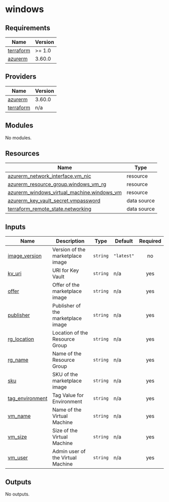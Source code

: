 # windows

<!-- BEGINNING OF PRE-COMMIT-TERRAFORM DOCS HOOK -->
## Requirements

| Name | Version |
|------|---------|
| <a name="requirement_terraform"></a> [terraform](#requirement\_terraform) | >= 1.0 |
| <a name="requirement_azurerm"></a> [azurerm](#requirement\_azurerm) | 3.60.0 |

## Providers

| Name | Version |
|------|---------|
| <a name="provider_azurerm"></a> [azurerm](#provider\_azurerm) | 3.60.0 |
| <a name="provider_terraform"></a> [terraform](#provider\_terraform) | n/a |

## Modules

No modules.

## Resources

| Name | Type |
|------|------|
| [azurerm_network_interface.vm_nic](https://registry.terraform.io/providers/hashicorp/azurerm/3.60.0/docs/resources/network_interface) | resource |
| [azurerm_resource_group.windows_vm_rg](https://registry.terraform.io/providers/hashicorp/azurerm/3.60.0/docs/resources/resource_group) | resource |
| [azurerm_windows_virtual_machine.windows_vm](https://registry.terraform.io/providers/hashicorp/azurerm/3.60.0/docs/resources/windows_virtual_machine) | resource |
| [azurerm_key_vault_secret.vmpassword](https://registry.terraform.io/providers/hashicorp/azurerm/3.60.0/docs/data-sources/key_vault_secret) | data source |
| [terraform_remote_state.networking](https://registry.terraform.io/providers/hashicorp/terraform/latest/docs/data-sources/remote_state) | data source |

## Inputs

| Name | Description | Type | Default | Required |
|------|-------------|------|---------|:--------:|
| <a name="input_image_version"></a> [image\_version](#input\_image\_version) | Version of the marketplace image | `string` | `"latest"` | no |
| <a name="input_kv_uri"></a> [kv\_uri](#input\_kv\_uri) | URI for Key Vault | `string` | n/a | yes |
| <a name="input_offer"></a> [offer](#input\_offer) | Offer of the marketplace image | `string` | n/a | yes |
| <a name="input_publisher"></a> [publisher](#input\_publisher) | Publisher of the marketplace image | `string` | n/a | yes |
| <a name="input_rg_location"></a> [rg\_location](#input\_rg\_location) | Location of the Resource Group | `string` | n/a | yes |
| <a name="input_rg_name"></a> [rg\_name](#input\_rg\_name) | Name of the Resource Group | `string` | n/a | yes |
| <a name="input_sku"></a> [sku](#input\_sku) | SKU of the marketplace image | `string` | n/a | yes |
| <a name="input_tag_environment"></a> [tag\_environment](#input\_tag\_environment) | Tag Value for Environment | `string` | n/a | yes |
| <a name="input_vm_name"></a> [vm\_name](#input\_vm\_name) | Name of the Virtual Machine | `string` | n/a | yes |
| <a name="input_vm_size"></a> [vm\_size](#input\_vm\_size) | Size of the Virtual Machine | `string` | n/a | yes |
| <a name="input_vm_user"></a> [vm\_user](#input\_vm\_user) | Admin user of the Virtual Machine | `string` | n/a | yes |

## Outputs

No outputs.
<!-- END OF PRE-COMMIT-TERRAFORM DOCS HOOK -->
